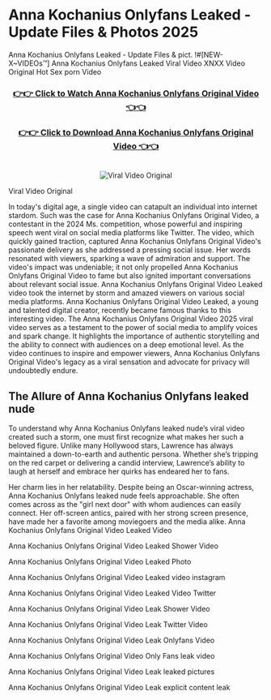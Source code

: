 # Anna Kochanius Onlyfans Leaked - Update Files & Photos 2025

Anna Kochanius Onlyfans Leaked - Update Files & pict. !#[NEW-X~VIDEOs™] Anna Kochanius Onlyfans Leaked Viral Video XNXX Video Original Hot Sex porn Video
<br>
<div align="center">
<h3><a href="https://links2leaks.com?utm_source=annakochanius&utm_medium=gitlong" rel="nofollow">👉👉 Click to Watch Anna Kochanius Onlyfans Original Video 👈👈</a></h3>
<h3><a href="https://links2leaks.com?utm_source=annakochanius&utm_medium=gitlong" rel="nofollow">👉👉 Click to Download Anna Kochanius Onlyfans Original Video 👈👈</a></h3>
<br>
<a href="https://links2leaks.com?utm_source=annakochanius&utm_medium=gitlong" rel="nofollow"><img src="https://i.ibb.co/Gkj2r4b/banner.png" alt="Viral Video Original" style="max-width: 100%; display: inline-block;" data-target="animated-image.originalImage"></a>
</div>

Viral Video Original

In today's digital age, a single video can catapult an individual into internet stardom. Such was the case for Anna Kochanius Onlyfans Original Video, a contestant in the 2024 Ms. competition, whose powerful and inspiring speech went viral on social media platforms like Twitter.
The video, which quickly gained traction, captured Anna Kochanius Onlyfans Original Video's passionate delivery as she addressed a pressing social issue. Her words resonated with viewers, sparking a wave of admiration and support. The video's impact was undeniable; it not only propelled Anna Kochanius Onlyfans Original Video to fame but also ignited important conversations about relevant social issue.
Anna Kochanius Onlyfans Original Video Leaked video took the internet by storm and amazed viewers on various social media platforms. Anna Kochanius Onlyfans Original Video Leaked, a young and talented digital creator, recently became famous thanks to this interesting video.
The Anna Kochanius Onlyfans Original Video 2025 viral video serves as a testament to the power of social media to amplify voices and spark change. It highlights the importance of authentic storytelling and the ability to connect with audiences on a deep emotional level. As the video continues to inspire and empower viewers, Anna Kochanius Onlyfans Original Video's legacy as a viral sensation and advocate for privacy will undoubtedly endure.

<h2>The Allure of Anna Kochanius Onlyfans leaked nude</h2>


To understand why Anna Kochanius Onlyfans leaked nude’s viral video created such a storm, one must first recognize what makes her such a beloved figure. Unlike many Hollywood stars, Lawrence has always maintained a down-to-earth and authentic persona. Whether she’s tripping on the red carpet or delivering a candid interview, Lawrence’s ability to laugh at herself and embrace her quirks has endeared her to fans.

Her charm lies in her relatability. Despite being an Oscar-winning actress, Anna Kochanius Onlyfans leaked nude feels approachable. She often comes across as the "girl next door" with whom audiences can easily connect. Her off-screen antics, paired with her strong screen presence, have made her a favorite among moviegoers and the media alike.
Anna Kochanius Onlyfans Original Video Leaked Video

Anna Kochanius Onlyfans Original Video Leaked Shower Video

Anna Kochanius Onlyfans Original Video Leaked Photo

Anna Kochanius Onlyfans Original Video Leaked video instagram

Anna Kochanius Onlyfans Original Video Leaked Video Twitter

Anna Kochanius Onlyfans Original Video Leak Shower Video

Anna Kochanius Onlyfans Original Video Leak Twitter Video

Anna Kochanius Onlyfans Original Video Leak Onlyfans Video

Anna Kochanius Onlyfans Original Video Only Fans leak video

Anna Kochanius Onlyfans Original Video Leak leaked pictures

Anna Kochanius Onlyfans Original Video Leak explicit content leak